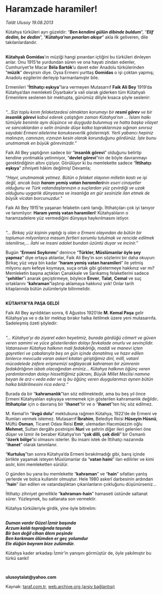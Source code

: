 # Haramzade haramiler!

*Talât Ulusoy 19.08.2013*

<div class="yazi"><p>Kütahya türküleri ayrı güzeldir: “<b><i>Ben kendimi gülün dibinde buldum</i></b>”, “<b><i>Elif dedim, be dedim</i></b>”, “<b><i>Kütahya’nın pınarları akışır</i></b>” akla ilk geliveren, dile takılanlardandır.</p>
<p><b><br/>Kütahyalı Gomidas</b>’ın müziği hangi pınardan içtiğini bu türküleri dinleyen anlar. Onu 1915’te yurdundan süren ve ona hayatı zindan edenler, Cumhuriyet’te Macar <b>Béla Bartók</b>’u davet eder Anadolu türkülerinden “<b>müzik</b>” devşirsin diye. Oysa Ermeni yurttaş <b>Gomidas</b> o işi çoktan yapmış; Anadolu ezgilerini derleyip harmanlamıştır bile.</p>
<p>Ermenileri “<b>İttihatçı eşkıya</b>”lara vermeyen Mutasarrıf <b>Faik Ali Bey</b> 1919’da Kütahya’dan memleketi Diyarbakır’a vali olarak giderken tüm Kütahyalı Ermenilere seslenen bir mektupta, günümüz diliyle kısaca şöyle seslenir:</p>
<p><i><br/>“...Sizi toplu kırım felaketzedesi olmaktan korumayı bir <b>resmî görev</b> ve bir <b>insanlık görevi</b> kabul ederek çalıştığım zaman Kütahya’nın ... İslam halkı tümüyle benimle aynı düşünce ve duyguda bulunmuş ve hatta başka vilayet ve sancaklardan o selin önünde düşe kalka topraklarınıza sığınan sınırsız sayıdaki Ermeni ailelerine konukseverlik göstermişti. Yerli yabancı hepiniz malınızın, canınızın, ırzınızın kesin olarak korunduğunu gördünüz. İşte bunu unutmamak en büyük görevinizdir.</i>” </p>
<p>Faik Ali Bey yaptığının sadece bir “<b>insanlık görevi</b>” olduğunu belirtip kendine yontmakla yetinmiyor, “<b>devlet görevi</b>”nin de böyle davranmayı gerektirdiğinin altını çiziyor. Görülüyor ki bu memlekette sadece “<b>İttihatçı eşkıya</b>” zihniyeti hâkim değilmiş! Devamla;</p>
<p>“<i>Hayır, unutmamak yetmez. Bütün o felaket olayının milletin kastı ve işi değil, ancak bazı <b>haram yemiş vatan haramileri</b>nin eseri cinayetler olduğunu ve Türk vatandaşlarınızın o suçlardan yüz çevirdiği ve uzak olduğunu uygarlık dünyasına ve insanlığa en gür sesinizle ilan etmek de büyük vicdan borcunuzdur.</i>”</p>
<p>Faik Ali Bey 1915’te yaşanan felaketin canlı tanığı. İttihatçıları çok iyi tanıyor ve tanımlıyor: <b>Haram yemiş vatan haramileri</b>! Kütahyalıların o haramzadelere yüz vermediğini dünyaya haykırılmasını istiyor. </p>
<p><i><br/>“... Birkaç yüz kişinin yaptığı iş olan o Ermeni olayından da bütün bir toplumun milyonlarca masum fertleri sorumlu tutulmak ve rencide edilmek istenilirse,... ilahi ve insani adalet bundan üzüntü duyar ve incinir.</i>”</p>
<p>Bugün “<b>Ermeni Soykırımı</b>” denince “<b>Türkler, Müslümanlar öyle şey yapmaz</b>” diye ortaya atılanlar, Faik Ali Bey’in son sözlerini bir daha okuyun: Birkaç yüz veya bin kadar “<b>haram yemiş vatan haramileri</b>” ile yetmiş milyonu aynı kefeye koymaya, suça ortak gibi göstermeye hakkınız var mı? Memleketin başına açtıkları Çanakkale ve Sarıkamış felaketlerini sadece “<b>şehitler</b>”i anarak geçiştirmeye, böylece <b>Enver</b>, <b>Talat</b>, <b>Cemal</b> ve suç ortaklarını “<b>kahraman</b>”laştırıp aklamaya hakkınız yok! Onlar tarih kitaplarında bütün zulümleriyle bilinmelidir.</p>
<p><b><br/>KÜTAHYA’YA PAŞA GELDİ</b></p>
<p>Faik Ali Bey ayrıldıktan sonra, 6 Ağustos 1920’de <b>M. Kemal Paşa</b> gelir Kütahya’ya ve o da bir mektup bırakır halka iletilmek üzere yeni mutasarrıfa. Sadeleşmiş özeti şöyledir:</p>
<p><i><br/>“... Kütahya’yı da ziyaret eden heyetimiz, burada gördüğü cömert ve güven veren samimi ve yüce gösterilerden dolayı fevkalade onurlu ve sevinçlidir. Vatansever Kütahya halkının mali fedakârlığı, maddi ve manevi içten gayretleri ve çabalarıyla beş on gün içinde donatılmış ve hazır edilen binlerce mevcuda varan askerî kıtaları giriştiğimiz dinî, millî, vatanî mücadelede zafere erişmemizi sağlayacak kahraman bir zümrenin fedakârlığının isbatı olacağından eminiz... Kütahya halkının öğünç veren yardımlarından dolayı hissettiğimiz şükranı, Büyük Millet Meclisi namına beyan ile arz-ı veda eder ve iş bu öğünç veren duygularımızı aynen bütün halka bildirilmesini rica ederiz.</i>” </p>
<p>Burada da bir “<b>kahramanlık</b>”tan söz edilmektedir, ama bu beş yıl önce Ermeni Kütahyalıları eşkıyaya vermemek için gösterilen kahramanlık değildir<b>. İttihatçılar</b> için o davranış bir “<b>ihanet</b>”tir ve o “<b>ihanet</b>”ten hiç söz edilmez.</p>
<p>M. Kemal’in “<b>övgü dolu</b>” mektubuna rağmen Kütahya, 1922’de de Ermeni ve Rumları vermek istemez. Mutasarrıf<b> İbrahim</b>, Belediye Reisi <b>Hüseyin Hüsnü</b>, Müftü <b>Osman</b>, Ticaret Odası Reisi <b>Emir</b>, ulemadan Hacımüezzin oğlu <b>Mehmet</b>, Sultan dergâhı postnişini <b>Nuri</b> ve şehrin diğer ileri gelenleri öne düşer ve İzmir ile beraber Kütahya’nın “<b>çok dilli, çok dinli</b>” bir Osmanlı “<b>özerk bölge</b>”si olmasını isterler. Bu insani istek de İttihatçı nazarında “<b>ihanet</b>” olarak tanımlanır.</p>
<p>“<b>Kurtuluş</b>”tan sonra Kütahya’da Ermeni bırakılmadığı gibi, barış içinde birlikte yaşamak isteyen Müslümanlar da “<b>vatan haini</b>” ilan edilirler ve kimi asılır, kimi memleketten sürülür.</p>
<p>O günden bu yana bu memlekette “<b>kahraman</b>” ve “<b>hain</b>” sıfatları yanlış yerlerde ve bolca kullanılır olmuştur. Hele 1980 askerî darbesinin ardından “<b>hain</b>” ilan edilen ve vatandaşlıktan çıkarılanların çokluğunu düşünürseniz...</p>
<p>İttihatçı zihniyet genellikle “<b>kahraman-hain</b>” hamaseti üstünde saltanat sürer. Yüzleşmek, bu saltanata son vermektir.</p>
<p>Kütahya türküleriyle girdik, yine öyle bitirelim:</p>
<p><b><i><br/>Duman vardır Güzel İzmir başında<br/>Arzum kaldı toprağında taşında<br/>Bir ben değil cihan âlem peşinde<br/>Ben korkmam ölümden er geç yolumdur<br/>Ele düğün bayram bize zulümdür. </i></b></p>
<p>Kütahya kader arkadaşı İzmir’in yanışını görmüştür de, öyle yakılmıştır bu türkü sanki!</p><b>
<p><br/></p></b><b>ulusoytalat@yahoo.com</b>
</div>

Kaynak: [taraf.com.tr](http://www.taraf.com.tr:80/talat-ulusoy/makale-haramzade-haramiler.htm), [web.archive.org (arşiv bağlantısı)](http://web.archive.org/web/20130820235106/http://www.taraf.com.tr:80/talat-ulusoy/makale-haramzade-haramiler.htm)
